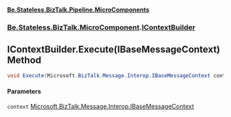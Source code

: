 #### [Be.Stateless.BizTalk.Pipeline.MicroComponents](README.md 'README')
### [Be.Stateless.BizTalk.MicroComponent](Be.Stateless.BizTalk.MicroComponent.md 'Be.Stateless.BizTalk.MicroComponent').[IContextBuilder](IContextBuilder.md 'Be.Stateless.BizTalk.MicroComponent.IContextBuilder')

## IContextBuilder.Execute(IBaseMessageContext) Method

```csharp
void Execute(Microsoft.BizTalk.Message.Interop.IBaseMessageContext context);
```
#### Parameters

<a name='Be.Stateless.BizTalk.MicroComponent.IContextBuilder.Execute(Microsoft.BizTalk.Message.Interop.IBaseMessageContext).context'></a>

`context` [Microsoft.BizTalk.Message.Interop.IBaseMessageContext](https://docs.microsoft.com/en-us/dotnet/api/Microsoft.BizTalk.Message.Interop.IBaseMessageContext 'Microsoft.BizTalk.Message.Interop.IBaseMessageContext')